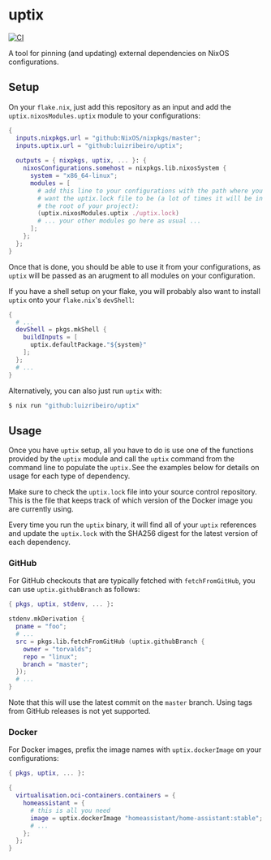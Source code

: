 # uptix

[![CI](https://github.com/luizribeiro/uptix/actions/workflows/ci.yml/badge.svg)](https://github.com/luizribeiro/uptix/actions/workflows/ci.yml)

A tool for pinning (and updating) external dependencies on NixOS configurations.

## Setup

On your `flake.nix`, just add this repository as an input and add the
`uptix.nixosModules.uptix` module to your configurations:

```nix
{
  inputs.nixpkgs.url = "github:NixOS/nixpkgs/master";
  inputs.uptix.url = "github:luizribeiro/uptix";
  
  outputs = { nixpkgs, uptix, ... }: {
    nixosConfigurations.somehost = nixpkgs.lib.nixosSystem {
      system = "x86_64-linux";
      modules = [
        # add this line to your configurations with the path where you will
        # want the uptix.lock file to be (a lot of times it will be in
        # the root of your project):
        (uptix.nixosModules.uptix ./uptix.lock)
        # ... your other modules go here as usual ...
      ];
    };
  };
}
```

Once that is done, you should be able to use it from your configurations, as
`uptix` will be passed as an arugment to all modules on your configuration.

If you have a shell setup on your flake, you will probably also want to
install `uptix` onto your `flake.nix`'s `devShell`:

```nix
{
  # ...
  devShell = pkgs.mkShell {
    buildInputs = [
      uptix.defaultPackage."${system}"
    ];
  };
  # ...
}
```

Alternatively, you can also just run `uptix` with:

```bash
$ nix run "github:luizribeiro/uptix"
```

## Usage

Once you have `uptix` setup, all you have to do is use one of the functions
provided by the `uptix` module and call the `uptix` command from the command
line to populate the `uptix.`See the examples below for details on usage for
each type of dependency.

Make sure to check the `uptix.lock` file into your source control
repository. This is the file that keeps track of which version of the
Docker image you are currently using.

Every time you run the `uptix` binary, it will find all of your
`uptix` references and update the `uptix.lock` with the SHA256
digest for the latest version of each dependency.

### GitHub

For GitHub checkouts that are typically fetched with `fetchFromGitHub`, you
can use `uptix.githubBranch` as follows:

```nix
{ pkgs, uptix, stdenv, ... }:

stdenv.mkDerivation {
  pname = "foo";
  # ...
  src = pkgs.lib.fetchFromGitHub (uptix.githubBranch {
    owner = "torvalds";
    repo = "linux";
    branch = "master";
  });
  # ...
}
```

Note that this will use the latest commit on the `master` branch. Using
tags from GitHub releases is not yet supported.

### Docker

For Docker images, prefix the image names with `uptix.dockerImage` on your
configurations:

```nix
{ pkgs, uptix, ... }:

{
  virtualisation.oci-containers.containers = {
    homeassistant = {
      # this is all you need
      image = uptix.dockerImage "homeassistant/home-assistant:stable";
      # ...
    };
  };
}
```
